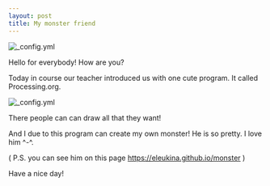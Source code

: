 ```yaml
---
layout: post
title: My monster friend
---
```

![_config.yml](http://pre15.deviantart.net/a066/th/pre/f/2012/084/3/4/starbound___my_fellow_monsters__by_endling-d4tx6xa.jpg)

Hello for everybody! How are you?

Today in course our teacher introduced us with one cute program. It called Processing.org. 

![_config.yml](http://www.creativeapplications.net/wp-content/uploads/2010/08/processing00.png)

There people can can draw all that they want!

And I due to this program can create my own monster! He is so pretty. I love him ^-^.

( P.S. you can see him on this page https://eleukina.github.io/monster )

Have a nice day!
